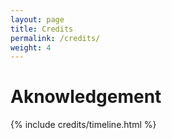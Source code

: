 ```yaml
---
layout: page
title: Credits
permalink: /credits/
weight: 4
---
```


# Aknowledgement


<div class="row">
{% include credits/timeline.html %}
</div>